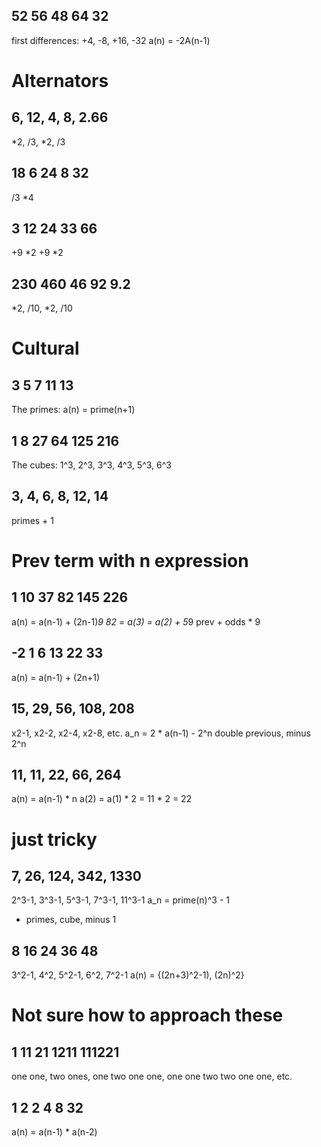 ## 52 56 48 64 32

first differences: +4, -8, +16, -32
a(n) = -2A(n-1)


# Alternators

## 6, 12, 4, 8, 2.66

*2, /3, *2, /3

## 18 6 24 8 32

/3 *4

## 3 12 24 33 66

+9 *2 +9 *2

## 230 460 46 92 9.2

*2, /10, *2, /10


# Cultural

## 3 5 7 11 13

The primes: a(n) = prime(n+1)

## 1 8 27 64 125 216

The cubes: 1^3, 2^3, 3^3, 4^3, 5^3, 6^3


## 3, 4, 6, 8, 12, 14

primes + 1

# Prev term with n expression

## 1 10 37 82 145 226

a(n) = a(n-1) + (2n-1)*9
82 = a(3) = a(2) + 5*9
prev + odds * 9

## -2 1 6 13 22 33

a(n) = a(n-1) + (2n+1)

## 15, 29, 56, 108, 208

x2-1, x2-2, x2-4, x2-8, etc.
a_n = 2 * a(n-1) - 2^n
double previous, minus 2^n

## 11, 11, 22, 66, 264

a(n) = a(n-1) * n
a(2) = a(1) * 2 = 11 * 2 = 22



# just tricky

## 7, 26, 124, 342, 1330

2^3-1, 3^3-1, 5^3-1, 7^3-1, 11^3-1
a_n = prime(n)^3 - 1

- primes, cube, minus 1

## 8 16 24 36 48

3^2-1, 4^2, 5^2-1, 6^2, 7^2-1
a(n) = {(2n+3)^2-1), (2n)^2}

# Not sure how to approach these

## 1 11 21 1211 111221

one one, two ones, one two one one, one one two two one one, etc.
## 1 2 2 4 8 32

a(n) = a(n-1) * a(n-2)